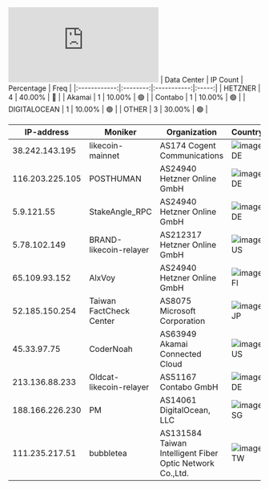 ![Diagramm](https://github.com/obajay/StateSync-snapshots/blob/main/Projects/Likecoin/1/README.md)
| Data Center | IP Count | Percentage | Freq |
|:------------:|:--------:|:-----------:|:-----:|
| HETZNER | 4 | 40.00% | 🔴 |
| Akamai | 1 | 10.00% | 🟢 |
| Contabo | 1 | 10.00% | 🟢 |
| DIGITALOCEAN | 1 | 10.00% | 🟢 |
| OTHER | 3 | 30.00% | 🟢 |

<!-- START_TABLE -->
| IP-address | Moniker | Organization | Country | City |
|-------------|---------|---------------|---------|------|
| 38.242.143.195 | likecoin-mainnet | AS174 Cogent Communications | ![image](https://raw.githubusercontent.com/madebybowtie/FlagKit/master/Assets/SVG/DE.svg) DE | Düsseldorf |
| 116.203.225.105 | POSTHUMAN | AS24940 Hetzner Online GmbH | ![image](https://raw.githubusercontent.com/madebybowtie/FlagKit/master/Assets/SVG/DE.svg) DE | Nürnberg |
| 5.9.121.55 | StakeAngle_RPC | AS24940 Hetzner Online GmbH | ![image](https://raw.githubusercontent.com/madebybowtie/FlagKit/master/Assets/SVG/DE.svg) DE | Falkenstein |
| 5.78.102.149 | BRAND-likecoin-relayer | AS212317 Hetzner Online GmbH | ![image](https://raw.githubusercontent.com/obajay/FlagKit/master/Assets/SVG/US.svg) US | Portland |
| 65.109.93.152 | AlxVoy | AS24940 Hetzner Online GmbH | ![image](https://raw.githubusercontent.com/obajay/FlagKit/master/Assets/SVG/FI.svg) FI | Helsinki |
| 52.185.150.254 | Taiwan FactCheck Center | AS8075 Microsoft Corporation | ![image](https://raw.githubusercontent.com/obajay/FlagKit/master/Assets/SVG/JP.svg) JP | Tokyo |
| 45.33.97.75 | CoderNoah | AS63949 Akamai Connected Cloud | ![image](https://raw.githubusercontent.com/obajay/FlagKit/master/Assets/SVG/US.svg) US | Atlanta |
| 213.136.88.233 | Oldcat-likecoin-relayer | AS51167 Contabo GmbH | ![image](https://raw.githubusercontent.com/madebybowtie/FlagKit/master/Assets/SVG/DE.svg) DE | Nürnberg |
| 188.166.226.230 | PM | AS14061 DigitalOcean, LLC | ![image](https://raw.githubusercontent.com/obajay/FlagKit/master/Assets/SVG/SG.svg) SG | Singapore |
| 111.235.217.51 | bubbletea | AS131584 Taiwan Intelligent Fiber Optic Network Co.,Ltd. | ![image](https://raw.githubusercontent.com/obajay/FlagKit/master/Assets/SVG/TW.svg) TW | Banqiao |

<!-- END_TABLE -->